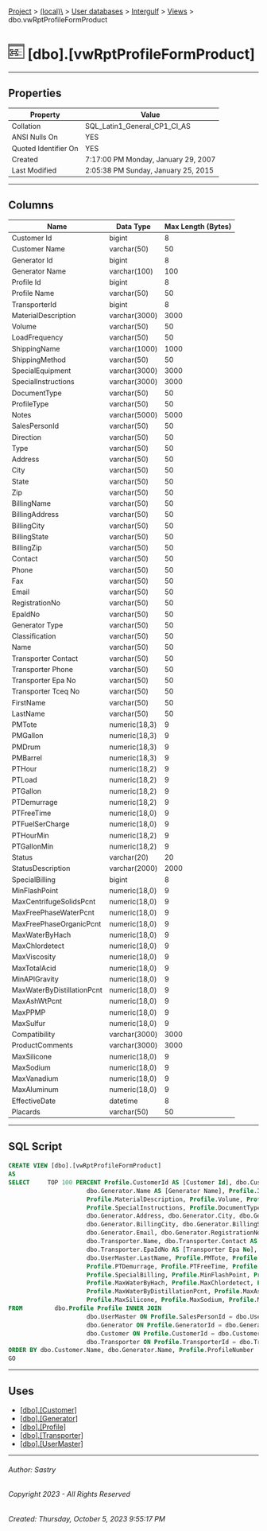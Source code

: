 #### 

[Project](../../../../index.md) > [(local)\\](../../../index.md) > [User databases](../../index.md) > [Intergulf](../index.md) > [Views](Views.md) > dbo.vwRptProfileFormProduct

# ![Views](../../../../Images/View32.png) [dbo].[vwRptProfileFormProduct]

---

## <a name="#properties"></a>Properties

| Property | Value |
|---|---|
| Collation | SQL_Latin1_General_CP1_CI_AS |
| ANSI Nulls On | YES |
| Quoted Identifier On | YES |
| Created | 7:17:00 PM Monday, January 29, 2007 |
| Last Modified | 2:05:38 PM Sunday, January 25, 2015 |


---

## <a name="#columns"></a>Columns

| Name | Data Type | Max Length (Bytes) |
|---|---|---|
| Customer Id | bigint | 8 |
| Customer Name | varchar(50) | 50 |
| Generator Id | bigint | 8 |
| Generator Name | varchar(100) | 100 |
| Profile Id | bigint | 8 |
| Profile Name | varchar(50) | 50 |
| TransporterId | bigint | 8 |
| MaterialDescription | varchar(3000) | 3000 |
| Volume | varchar(50) | 50 |
| LoadFrequency | varchar(50) | 50 |
| ShippingName | varchar(1000) | 1000 |
| ShippingMethod | varchar(50) | 50 |
| SpecialEquipment | varchar(3000) | 3000 |
| SpecialInstructions | varchar(3000) | 3000 |
| DocumentType | varchar(50) | 50 |
| ProfileType | varchar(50) | 50 |
| Notes | varchar(5000) | 5000 |
| SalesPersonId | varchar(50) | 50 |
| Direction | varchar(50) | 50 |
| Type | varchar(50) | 50 |
| Address | varchar(50) | 50 |
| City | varchar(50) | 50 |
| State | varchar(50) | 50 |
| Zip | varchar(50) | 50 |
| BillingName | varchar(50) | 50 |
| BillingAddress | varchar(50) | 50 |
| BillingCity | varchar(50) | 50 |
| BillingState | varchar(50) | 50 |
| BillingZip | varchar(50) | 50 |
| Contact | varchar(50) | 50 |
| Phone | varchar(50) | 50 |
| Fax | varchar(50) | 50 |
| Email | varchar(50) | 50 |
| RegistrationNo | varchar(50) | 50 |
| EpaIdNo | varchar(50) | 50 |
| Generator Type | varchar(50) | 50 |
| Classification | varchar(50) | 50 |
| Name | varchar(50) | 50 |
| Transporter Contact | varchar(50) | 50 |
| Transporter Phone | varchar(50) | 50 |
| Transporter Epa No | varchar(50) | 50 |
| Transporter Tceq No | varchar(50) | 50 |
| FirstName | varchar(50) | 50 |
| LastName | varchar(50) | 50 |
| PMTote | numeric(18,3) | 9 |
| PMGallon | numeric(18,3) | 9 |
| PMDrum | numeric(18,3) | 9 |
| PMBarrel | numeric(18,3) | 9 |
| PTHour | numeric(18,2) | 9 |
| PTLoad | numeric(18,2) | 9 |
| PTGallon | numeric(18,2) | 9 |
| PTDemurrage | numeric(18,2) | 9 |
| PTFreeTime | numeric(18,0) | 9 |
| PTFuelSerCharge | numeric(18,0) | 9 |
| PTHourMin | numeric(18,2) | 9 |
| PTGallonMin | numeric(18,2) | 9 |
| Status | varchar(20) | 20 |
| StatusDescription | varchar(2000) | 2000 |
| SpecialBilling | bigint | 8 |
| MinFlashPoint | numeric(18,0) | 9 |
| MaxCentrifugeSolidsPcnt | numeric(18,0) | 9 |
| MaxFreePhaseWaterPcnt | numeric(18,0) | 9 |
| MaxFreePhaseOrganicPcnt | numeric(18,0) | 9 |
| MaxWaterByHach | numeric(18,0) | 9 |
| MaxChlordetect | numeric(18,0) | 9 |
| MaxViscosity | numeric(18,0) | 9 |
| MaxTotalAcid | numeric(18,0) | 9 |
| MinAPIGravity | numeric(18,0) | 9 |
| MaxWaterByDistillationPcnt | numeric(18,0) | 9 |
| MaxAshWtPcnt | numeric(18,0) | 9 |
| MaxPPMP | numeric(18,0) | 9 |
| MaxSulfur | numeric(18,0) | 9 |
| Compatibility | varchar(3000) | 3000 |
| ProductComments | varchar(3000) | 3000 |
| MaxSilicone | numeric(18,0) | 9 |
| MaxSodium | numeric(18,0) | 9 |
| MaxVanadium | numeric(18,0) | 9 |
| MaxAluminum | numeric(18,0) | 9 |
| EffectiveDate | datetime | 8 |
| Placards | varchar(50) | 50 |


---

## <a name="#sqlscript"></a>SQL Script

```sql
CREATE VIEW [dbo].[vwRptProfileFormProduct]
AS
SELECT     TOP 100 PERCENT Profile.CustomerId AS [Customer Id], dbo.Customer.Name AS [Customer Name], Profile.GeneratorId AS [Generator Id], 
                      dbo.Generator.Name AS [Generator Name], Profile.Id AS [Profile Id], Profile.ProfileNumber AS [Profile Name], Profile.TransporterId, 
                      Profile.MaterialDescription, Profile.Volume, Profile.LoadFrequency, Profile.ShippingName, Profile.ShippingMethod, Profile.SpecialEquipment, 
                      Profile.SpecialInstructions, Profile.DocumentType, Profile.ProfileType, Profile.Notes, Profile.SalesPersonId, Profile.Direction, Profile.Type, 
                      dbo.Generator.Address, dbo.Generator.City, dbo.Generator.State, dbo.Generator.Zip, dbo.Generator.BillingName, dbo.Generator.BillingAddress, 
                      dbo.Generator.BillingCity, dbo.Generator.BillingState, dbo.Generator.BillingZip, dbo.Generator.Contact, dbo.Generator.Phone, dbo.Generator.Fax, 
                      dbo.Generator.Email, dbo.Generator.RegistrationNo, dbo.Generator.EpaIdNo, dbo.Generator.Type AS [Generator Type], dbo.Generator.Classification, 
                      dbo.Transporter.Name, dbo.Transporter.Contact AS [Transporter Contact], dbo.Transporter.Phone AS [Transporter Phone], 
                      dbo.Transporter.EpaIdNo AS [Transporter Epa No], dbo.Transporter.TceqNo AS [Transporter Tceq No], dbo.UserMaster.FirstName, 
                      dbo.UserMaster.LastName, Profile.PMTote, Profile.PMGallon, Profile.PMDrum, Profile.PMBarrel, Profile.PTHour, Profile.PTLoad, Profile.PTGallon, 
                      Profile.PTDemurrage, Profile.PTFreeTime, Profile.PTFuelSerCharge, Profile.PTHourMin, Profile.PTGallonMin, Profile.Status, Profile.StatusDescription, 
                      Profile.SpecialBilling, Profile.MinFlashPoint, Profile.MaxCentrifugeSolidsPcnt, Profile.MaxFreePhaseWaterPcnt, Profile.MaxFreePhaseOrganicPcnt, 
                      Profile.MaxWaterByHach, Profile.MaxChlordetect, Profile.MaxViscosity, Profile.MaxTotalAcid, Profile.MinAPIGravity, 
                      Profile.MaxWaterByDistillationPcnt, Profile.MaxAshWtPcnt, Profile.MaxPPMP, Profile.MaxSulfur, Profile.Compatibility, Profile.ProductComments, 
                      Profile.MaxSilicone, Profile.MaxSodium, Profile.MaxVanadium, Profile.MaxAluminum, Profile.EffectiveDate, Profile.Placards
FROM         dbo.Profile Profile INNER JOIN
                      dbo.UserMaster ON Profile.SalesPersonId = dbo.UserMaster.UserName LEFT OUTER JOIN
                      dbo.Generator ON Profile.GeneratorId = dbo.Generator.Id LEFT OUTER JOIN
                      dbo.Customer ON Profile.CustomerId = dbo.Customer.Id LEFT OUTER JOIN
                      dbo.Transporter ON Profile.TransporterId = dbo.Transporter.Id
ORDER BY dbo.Customer.Name, dbo.Generator.Name, Profile.ProfileNumber
GO

```


---

## <a name="#uses"></a>Uses

* [[dbo].[Customer]](../Tables/dbo_Customer.md)
* [[dbo].[Generator]](../Tables/dbo_Generator.md)
* [[dbo].[Profile]](../Tables/dbo_Profile.md)
* [[dbo].[Transporter]](../Tables/dbo_Transporter.md)
* [[dbo].[UserMaster]](../Tables/dbo_UserMaster.md)


---

###### Author:  Sastry

###### Copyright 2023 - All Rights Reserved

###### Created: Thursday, October 5, 2023 9:55:17 PM

